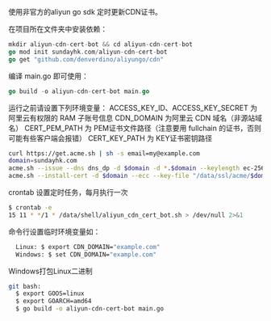 
使用非官方的aliyun go sdk 定时更新CDN证书。

在项目所在文件夹中安装依赖：
```go
mkdir aliyun-cdn-cert-bot && cd aliyun-cdn-cert-bot
go mod init sundayhk.com/aliyun-cdn-cert-bot
go get "github.com/denverdino/aliyungo/cdn"
```
编译 main.go 即可使用：
```go
go build -o aliyun-cdn-cert-bot main.go
```
运行之前请设置下列环境变量：
ACCESS_KEY_ID、ACCESS_KEY_SECRET 为阿里云有权限的 RAM 子账号信息
CDN_DOMAIN 为阿里云 CDN 域名（非源站域名）
CERT_PEM_PATH 为 PEM证书文件路径（注意要用 fullchain 的证书，否则可能有些客户端会报错）
CERT_KEY_PATH 为 KEY证书密钥路径

```sh
curl https://get.acme.sh | sh -s email=my@example.com
domain=sundayhk.com
acme.sh --issue --dns dns_dp -d $domain -d *.$domain --keylength ec-256
acme.sh --install-cert -d $domain --ecc --key-file "/data/ssl/acme/$domain.key" --fullchain-file "/data/ssl/acme/$domain.pem" --reloadcmd "systemctl reload nginx"
```

crontab 设置定时任务，每月执行一次
```sh
$ crontab -e
15 11 * */1 * /data/shell/aliyun_cdn_cert_bot.sh > /dev/null 2>&1
```

命令行设置临时环境变量如：
```sh
  Linux: $ export CDN_DOMAIN="example.com"
  Windows: $ set CDN_DOMAIN="example.com"
```
Windows打包Linux二进制
```sh
git bash:
  $ export GOOS=linux
  $ export GOARCH=amd64
  $ go build -o aliyun-cdn-cert-bot main.go
```

